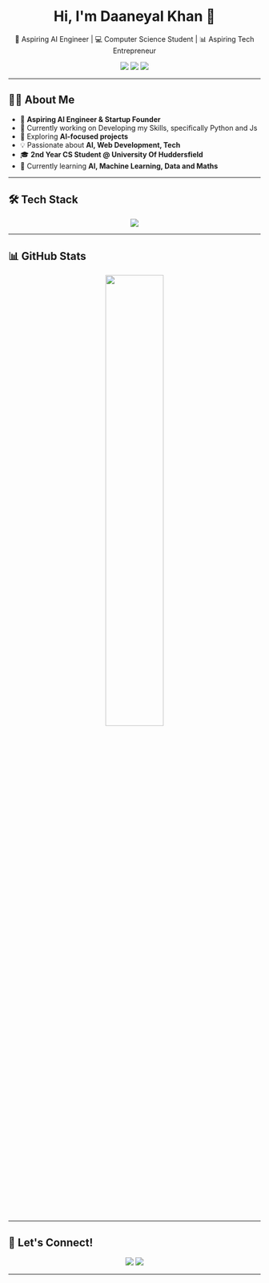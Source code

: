 <h1 align="center">Hi, I'm Daaneyal Khan 👋</h1>

<p align="center">
  🚀 Aspiring AI Engineer | 💻 Computer Science Student | 📊 Aspiring Tech Entrepreneur
</p>

<p align="center">
  <a href="https://github.com/DaaneyalKhan9"><img src="https://img.shields.io/github/followers/DaaneyalKhan9?label=Followers&style=social"></a>
  <a href="https://www.linkedin.com/in/daaneyal-khan-a1329426b/"><img src="https://img.shields.io/badge/LinkedIn-Connect-blue?style=flat&logo=linkedin"></a>
  <a href="mailto:your.email@example.com"><img src="https://img.shields.io/badge/Email-Contact-red?style=flat&logo=gmail"></a>
</p>

---

## 👨‍💻 About Me
- 🚀 **Aspiring AI Engineer & Startup Founder**  
- 🔭 Currently working on Developing my Skills, specifically Python and Js  
- 🎯 Exploring **AI-focused projects**  
- 💡 Passionate about **AI, Web Development, Tech**  
- 🎓 **2nd Year CS Student @ University Of Huddersfield**  
- 🌱 Currently learning **AI, Machine Learning, Data and Maths**  

---

## 🛠 Tech Stack
<p align="center">
  <img src="https://skillicons.dev/icons?i=python,js,react,nodejs,java,mysql,github" />
</p>

---

## 📊 GitHub Stats
<p align="center">
  <img width="48%" src="https://github-readme-stats.vercel.app/api?username=daaneyalkhan9&show_icons=true&theme=dark&cache_seconds=1800" />
</p>

---

## 🎯 Let's Connect!
<p align="center">
  <a href="https://www.linkedin.com/in/daaneyal-khan-a1329426b/"><img src="https://img.shields.io/badge/LinkedIn-Connect-blue?style=for-the-badge&logo=linkedin"></a>
  <a href="mailto:your.daaneyal7@gmail.com.com"><img src="https://img.shields.io/badge/Email-Contact-red?style=for-the-badge&logo=gmail"></a>
</p>

---
